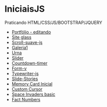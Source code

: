 # IniciaisJS

Praticando HTML/CSS/JS/BOOTSTRAP/JQUERY

<ul>
  <li><a href="https://karolramos.github.io/IniciaisJS/ex-port/">Portfólio -  editando</a></li>
  <li><a href="https://karolramos.github.io/IniciaisJS/glass-site">Site glass</a></li>
  
  <li><a href="https://karolramos.github.io/IniciaisJS/scroll-suave-js/">Scroll-suave-js</a></li>
  <li><a href="https://karolramos.github.io/IniciaisJS/projeto-galeria1/">Galeria1</a></li>
  <li><a href="https://karolramos.github.io/IniciaisJS/Urna/">Urna</a></li>
  <li><a href="https://karolramos.github.io/IniciaisJS/slider/">Slider</a></li>
  <li><a href="https://karolramos.github.io/IniciaisJS/countdown-timer/">Countdown-timer</a></li>
  <li><a href="https://karolramos.github.io/IniciaisJS/form-v/">Form-v</a></li>
  <li><a href="https://karolramos.github.io/IniciaisJS/typewriter-js/">Typewriter-js</a></li>
  <li><a href="https://karolramos.github.io/IniciaisJS/slide-stories">Slide-Stories</a></li>
  <li><a href="https://karolramos.github.io/IniciaisJS/
memory-card-game-css-js">Memory Card Inicial</a></li>
  <li><a href="https://karolramos.github.io/IniciaisJS/
custom_cursor">Custom Cursor</a></li>
<li><a href="https://karolramos.github.io/IniciaisJS/
space-invaders-basic-js">Space Invaders basic</a></li>
<li><a href="https://karolramos.github.io/IniciaisJS/
get_fact_numbers">Fact Numbers</a></li>
</ul>
